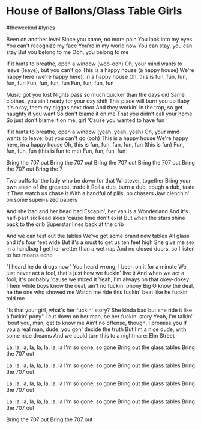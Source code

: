 # House of Ballons/Glass Table Girls
#theweeknd #lyrics

Been on another level
Since you came, no more pain
You look into my eyes
You can't recognize my face
You're in my world now
You can stay, you can stay
But you belong to me
Ooh, you belong to me

If it hurts to breathe, open a window (woo-ooh)
Oh, your mind wants to leave (leave), but you can't go
This is a happy house (a happy house)
We're happy here (we're happy here), in a happy house
Oh, this is fun, fun, fun, fun, fun
Fun, fun, fun, fun Fun, fun, fun, fun

Music got you lost
Nights pass so much quicker than the days did
Same clothes, you ain't ready for your day shift
This place will burn you up
Baby, it's okay, them my niggas next door
And they workin' in the trap, so get naughty if you want
So don't blame it on me
That you didn't call your home
So just don't blame it on me, girl
'Cause you wanted to have fun

If it hurts to breathe, open a window (yeah, yeah, yeah)
Oh, your mind wants to leave, but you can't go (ooh)
This is a happy house
We're happy here, in a happy house
Oh, this is fun, fun, fun, fun, fun (this is fun)
Fun, fun, fun, fun (this is fun to me)
Fun, fun, fun, fun

Bring the 707 out
Bring the 707 out
Bring the 707 out
Bring the 707 out
Bring the 707 out
Bring the 7

Two puffs for the lady who be down for that
Whatever, together
Bring your own stash of the greatest, trade it
Roll a dub, burn a dub, cough a dub, taste it
Then watch us chase it With a handful of pills, no chasers
Jaw clenchin' on some super-sized papers

And she bad and her head bad
Escapin', her van is a Wonderland
And it's half-past six
Read skies 'cause time don't exist
But when the stars shine back to the crib
Superstar lines back at the crib

And we can test out the tables
We've got some brand new tables
All glass and it's four feet wide
But it's a must to get us ten feet high
She give me sex in a handbag
I get her wetter than a wet nap
And no closed doors, so I listen to her moans echo

"I heard he do drugs now"
You heard wrong, I been on it for a minute
We just never act a fool, that's just how we fuckin' live it
And when we act a fool, it's probably 'cause we mixed it
Yeah, I'm always on that okey-dokey
Them white boys know the deal, ain't no fuckin' phony
Big O know the deal, he the one who showed me
Watch me ride this fuckin' beat like he fuckin' told me

"Is that your girl, what's her fuckin' story?
She kinda bad but she ride it like a fuckin' pony"
I cut down on her man, be her fuckin' story
Yeah, I'm talkin' 'bout you, man, get to know me
Ain't no offense, though, I promise you
If you a real man, dude, you gon' decide the truth
But I'm a nice dude, with some nice dreams
And we could turn this to a nightmare: Elm Street

La, la, la, la, la, la, la, la I'm so gone, so gone
Bring out the glass tables
Bring the 707 out

La, la, la, la, la, la, la, la I'm so gone, so gone
Bring out the glass tables
Bring the 707 out

La, la, la, la, la, la, la, la
I'm so gone, so gone
Bring out the glass tables
Bring the 707 out

La, la, la, la, la, la, la, la I'm so gone, so gone
Bring out the glass tables
Bring the 707 out

Bring the 707 out
Bring the 707 out